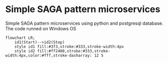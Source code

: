 <h1>Simple SAGA pattern microservices</h1>
<p>Simple SAGA pattern microservices using python and postgresql database. The code runned on Windows OS</p>

``` mermaid
flowchart LR;
    id1(Start)-->id2(Stop)
    style id1 fill:#3f3,stroke:#333,stroke-width:4px
    style id2 fill:#ff2400,stroke:#333,stroke-width:4px,color:#fff,stroke-dasharray: 12 5